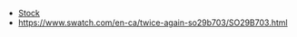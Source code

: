 - [Stock](https://www.stockwatches.com.au/collections/watches/products/ssbn)
- https://www.swatch.com/en-ca/twice-again-so29b703/SO29B703.html